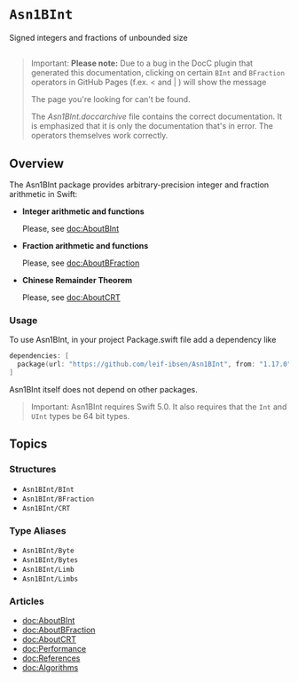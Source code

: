 # ``Asn1BInt``

Signed integers and fractions of unbounded size

## 

> Important:
**Please note:** Due to a bug in the DocC plugin that generated this documentation,
> clicking on certain `BInt` and `BFraction` operators in GitHub Pages (f.ex. < and | ) will show the message
>
>    The page you're looking for can't be found.
>   
> The *Asn1BInt.doccarchive* file contains the correct documentation.
> It is emphasized that it is only the documentation that's in error.
> The operators themselves work correctly.

## Overview

The Asn1BInt package provides arbitrary-precision integer and fraction arithmetic in Swift:

* **Integer arithmetic and functions**

    Please, see <doc:AboutBInt>

* **Fraction arithmetic and functions**

    Please, see <doc:AboutBFraction>

* **Chinese Remainder Theorem**

    Please, see <doc:AboutCRT>

### Usage

To use Asn1BInt, in your project Package.swift file add a dependency like

```swift
dependencies: [
  package(url: "https://github.com/leif-ibsen/Asn1BInt", from: "1.17.0"),
]
```

Asn1BInt itself does not depend on other packages.

> Important:
Asn1BInt requires Swift 5.0. It also requires that the `Int` and `UInt` types be 64 bit types.

## Topics

### Structures

- ``Asn1BInt/BInt``
- ``Asn1BInt/BFraction``
- ``Asn1BInt/CRT``

### Type Aliases

- ``Asn1BInt/Byte``
- ``Asn1BInt/Bytes``
- ``Asn1BInt/Limb``
- ``Asn1BInt/Limbs``

### Articles

- <doc:AboutBInt>
- <doc:AboutBFraction>
- <doc:AboutCRT>
- <doc:Performance>
- <doc:References>
- <doc:Algorithms>
